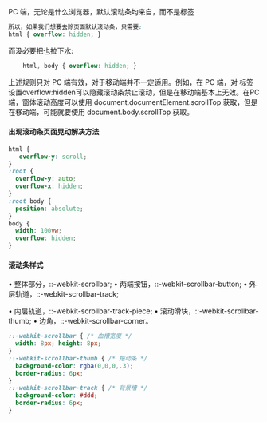  PC 端，无论是什么浏览器，默认滚动条均来自<html>，而不是<body>标签

```css
所以，如果我们想要去除页面默认滚动条，只需要:
html { overflow: hidden; } 
```

而没必要把<body>也拉下水: 

```css
    html, body { overflow: hidden; }
```



上述规则只对 PC 端有效，对于移动端并不一定适用。例如，在 PC 端，对<html>
标签设置overflow:hidden可以隐藏滚动条禁止滚动，但是在移动端基本上无效。在PC端，窗体滚动高度可以使用 document.documentElement.scrollTop 获取，但是在移动端，可能就要使用 document.body.scrollTop 获取。



#### 出现滚动条页面晃动解决方法

```css
html {
   overflow-y: scroll;
}
:root {
  overflow-y: auto;
  overflow-x: hidden;
}
:root body {
  position: absolute;
}
body {
  width: 100vw;
  overflow: hidden;
}
```



#### 滚动条样式

 • 整体部分，::-webkit-scrollbar;
 • 两端按钮，::-webkit-scrollbar-button;
 • 外层轨道，::-webkit-scrollbar-track; 

 • 内层轨道，::-webkit-scrollbar-track-piece; • 滚动滑块，::-webkit-scrollbar-thumb;
 • 边角，::-webkit-scrollbar-corner。 

```css
::-webkit-scrollbar { /* 血槽宽度 */ 
  width: 8px; height: 8px;
}
::-webkit-scrollbar-thumb { /* 拖动条 */
  background-color: rgba(0,0,0,.3);
  border-radius: 6px;
}
::-webkit-scrollbar-track { /* 背景槽 */
  background-color: #ddd;
  border-radius: 6px;
}
```

